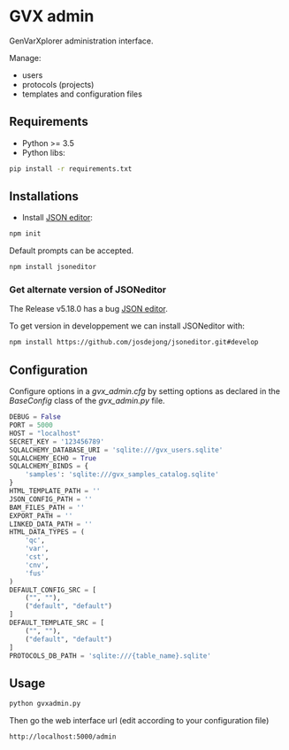 # GVX admin

GenVarXplorer administration interface.

Manage:

- users
- protocols (projects)
- templates and configuration files

## Requirements

- Python >= 3.5
- Python libs:

```bash
pip install -r requirements.txt
```

## Installations

- Install [JSON editor](https://github.com/josdejong/jsoneditor):

```bash
npm init
```

Default prompts can be accepted.

```bash
npm install jsoneditor
```

### Get alternate version of JSONeditor

The Release v5.18.0 has a bug [JSON editor](https://github.com/josdejong/jsoneditor/issues/544).

To get version in developpement we can install JSONeditor with:

```bash
npm install https://github.com/josdejong/jsoneditor.git#develop
```

## Configuration

Configure options in a *gvx_admin.cfg* by setting options as declared in the *BaseConfig* class of the *gvx_admin.py* file.

```python
DEBUG = False
PORT = 5000
HOST = "localhost"
SECRET_KEY = '123456789'
SQLALCHEMY_DATABASE_URI = 'sqlite:///gvx_users.sqlite'
SQLALCHEMY_ECHO = True
SQLALCHEMY_BINDS = {
    'samples': 'sqlite:///gvx_samples_catalog.sqlite'
}
HTML_TEMPLATE_PATH = ''
JSON_CONFIG_PATH = ''
BAM_FILES_PATH = ''
EXPORT_PATH = ''
LINKED_DATA_PATH = ''
HTML_DATA_TYPES = (
    'qc',
    'var',
    'cst',
    'cnv',
    'fus'
)
DEFAULT_CONFIG_SRC = [
    ("", ""),
    ("default", "default")
]
DEFAULT_TEMPLATE_SRC = [
    ("", ""),
    ("default", "default")
]
PROTOCOLS_DB_PATH = 'sqlite:///{table_name}.sqlite'
```

## Usage

```bash
python gvxadmin.py
```

Then go the web interface url (edit according to your configuration file)

    http://localhost:5000/admin


